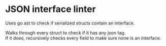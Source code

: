 # JSON interface linter

Uses go ast to check if serialized structs contain an interface.

Walks through every struct to check if it has any json tag.  
If it does, recursively checks every field to make sure none is an interface.

